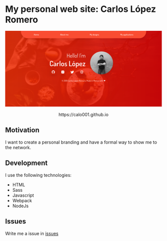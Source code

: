 # My personal web site: Carlos López Romero

![Screenshot](https://raw.githubusercontent.com/calo001/myWebpage/master/public/Screenshot_1.png)

<center> https://calo001.github.io </center>

## Motivation
I want to create a personal branding and have a formal way to show me to the network.

## Development
I use the following technologies:
  * HTML
  * Sass
  * Javascript
  * Webpack
  * NodeJs

## Issues
Write me a issue in [issues](https://github.com/calo001/myWebpage/issues)
